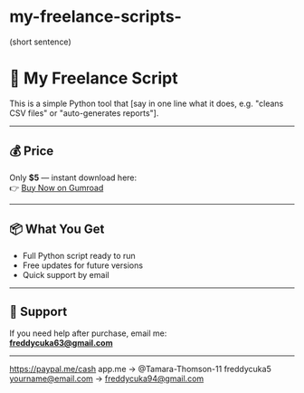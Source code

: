 # my-freelance-scripts-
(short sentence)
# 🚀 My Freelance Script

This is a simple Python tool that [say in one line what it does, e.g. "cleans CSV files" or "auto-generates reports"].

---

## 💰 Price
Only **$5** — instant download here:  
👉 [Buy Now on Gumroad](https://gumroad.com/yourlink)  

---

## 📦 What You Get
- Full Python script ready to run  
- Free updates for future versions  
- Quick support by email  

---

## 📧 Support
If you need help after purchase, email me:  
**freddycuka63@gmail.com**

---

https://paypal.me/cash app.me → @Tamara-Thomson-11
freddycuka5
yourname@email.com → freddycuka94@gmail.com
